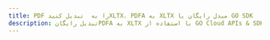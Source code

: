 ---title: PDF را به  تبدیل کنیدXLTX، PDFA به XLTX مبدل رایگان یا GO SDKdescription: تبدیل رایگانPDFA به XLTX با استفاده از GO Cloud APIs & SDK همچنین اسناد PDF را در Cloud ایجاد، ویرایش و رندر کنید.---